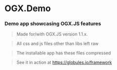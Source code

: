 # OGX.Demo
### Demo app showcasing OGX.JS features

> Made for/with OGX.JS version 1.1.x.

> All css and js files other than libs left raw

> The installable app has these files compressed

> See it in action at https://globules.io/framework
